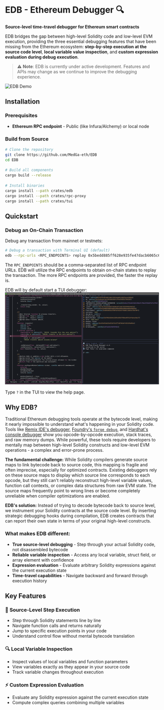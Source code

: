 # EDB - Ethereum Debugger 🔍

**Source-level time-travel debugger for Ethereum smart contracts**

EDB bridges the gap between high-level Solidity code and low-level EVM execution, providing the three essential debugging features that have been missing from the Ethereum ecosystem: **step-by-step execution at the source code level**, **local variable value inspection**, and **custom expression evaluation during debug execution**.

> ⚠️ **Note**: EDB is currently under active development. Features and APIs may change as we continue to improve the debugging experience.

![EDB Demo](resources/edb-demo-min.gif)

## Installation

### Prerequisites

- **Ethereum RPC endpoint** - Public (like Infura/Alchemy) or local node

### Build from Source

```bash
# Clone the repository
git clone https://github.com/MedGa-eth/EDB
cd EDB

# Build all components
cargo build --release

# Install binaries
cargo install --path crates/edb
cargo install --path crates/rpc-proxy
cargo install --path crates/tui
```

## Quickstart

### Debug an On-Chain Transaction

Debug any transaction from mainnet or testnets:

```bash
# Debug a transaction with Terminal UI (default)
edb --rpc-urls <RPC_ENDPOINTS> replay 0x5bedd885ff628e935fe47dacb6065c6ac80514a85ec6444578fd1ba092904096
```
The `RPC_ENDPOINTS` should be a comma-separated list of RPC endpoint URLs.
EDB will utilize the RPC endpoints to obtain on-chain states to replay the transaction.
The more RPC endpoints are provided, the faster the replay is.

EDB will by default start a TUI debugger:
![EDB TUI](resources/edb-tui.png)

Type `?` in the TUI to view the help page.

## Why EDB?

Traditional Ethereum debugging tools operate at the bytecode level, making it nearly impossible to understand what's happening in your Solidity code.
Tools like [Remix IDE's debugger](https://remix-ide.readthedocs.io/en/latest/debugger.html), [Foundry's `forge debug`](https://book.getfoundry.sh/forge/debugger), and [Hardhat's console debugger](https://hardhat.org/hardhat-network/docs/guides/forking-other-networks) show you opcode-by-opcode execution, stack traces, and raw memory dumps.
While powerful, these tools require developers to mentally map between high-level Solidity constructs and low-level EVM operations - a complex and error-prone process.

**The fundamental challenge:** While Solidity compilers generate source maps to link bytecode back to source code, this mapping is fragile and often imprecise, especially for optimized contracts.
Existing debuggers rely on these source maps to display which source line corresponds to each opcode, but they still can't reliably reconstruct high-level variable values, function call contexts, or complex data structures from raw EVM state.
The source maps frequently point to wrong lines or become completely unreliable when compiler optimizations are enabled.

**EDB's solution:** Instead of trying to decode bytecode back to source level, we instrument your Solidity contracts at the source code level.
By inserting strategic debugging hooks during compilation, EDB creates contracts that can report their own state in terms of your original high-level constructs.

### What makes EDB different:

- **True source-level debugging** - Step through your actual Solidity code, not disassembled bytecode
- **Reliable variable inspection** - Access any local variable, struct field, or array element with confidence
- **Expression evaluation** - Evaluate arbitrary Solidity expressions against the current execution state
- **Time-travel capabilities** - Navigate backward and forward through execution history

## Key Features

### 🎯 **Source-Level Step Execution**
- Step through Solidity statements line by line
- Navigate function calls and returns naturally
- Jump to specific execution points in your code
- Understand control flow without mental bytecode translation

### 🔍 **Local Variable Inspection**
- Inspect values of local variables and function parameters
- View variables exactly as they appear in your source code
- Track variable changes throughout execution

### ⚡ **Custom Expression Evaluation**
- Evaluate any Solidity expression against the current execution state
- Compute complex queries combining multiple variables
